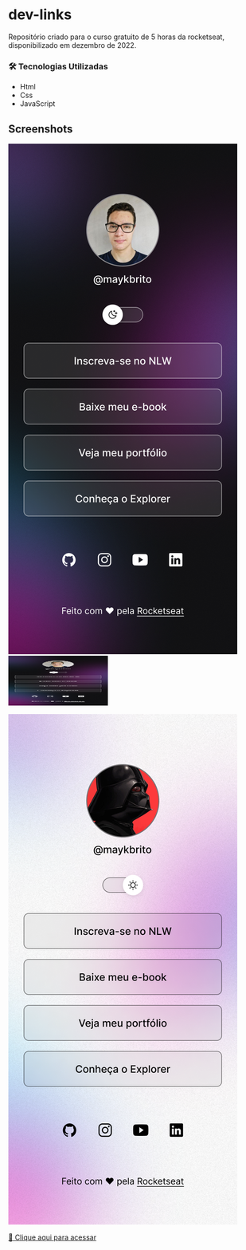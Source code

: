 # dev-links

Repositório criado para o curso gratuito de 5 horas da rocketseat, disponibilizado em dezembro de 2022.

### 🛠 Tecnologias Utilizadas

- Html
- Css
- JavaScript

## Screenshots

![preview](./github/previewDarkMode.png)
<img src="./github/previewDarkMode.png" width="200px" height="100px">

![preview](./github/previewLightMode.png)

<!-- ## Certificado

![preview](./github/certificado.png) -->

[🔗 Clique aqui para acessar](https://gabrielvictorino8266.github.io/dev-links)
